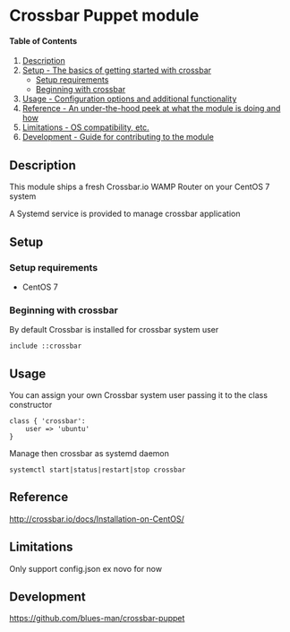 # Crossbar Puppet module

#### Table of Contents

1. [Description](#description)
1. [Setup - The basics of getting started with crossbar](#setup)
    * [Setup requirements](#setup-requirements)
    * [Beginning with crossbar](#beginning-with-crossbar)
1. [Usage - Configuration options and additional functionality](#usage)
1. [Reference - An under-the-hood peek at what the module is doing and how](#reference)
1. [Limitations - OS compatibility, etc.](#limitations)
1. [Development - Guide for contributing to the module](#development)

## Description

This module ships a fresh Crossbar.io WAMP Router on your CentOS 7 system

A Systemd service is provided to manage crossbar application

## Setup


### Setup requirements

* CentOS 7

### Beginning with crossbar

By default Crossbar is installed for crossbar system user

```
include ::crossbar

```

## Usage

You can assign your own Crossbar system user passing it to the class constructor

```
class { 'crossbar': 
    user => 'ubuntu'
}
```
Manage then crossbar as systemd daemon

```
systemctl start|status|restart|stop crossbar
```

## Reference

http://crossbar.io/docs/Installation-on-CentOS/

## Limitations

Only support config.json ex novo for now
## Development

https://github.com/blues-man/crossbar-puppet
